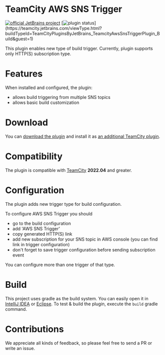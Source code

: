 # TeamCity AWS SNS Trigger

[![official JetBrains project](http://jb.gg/badges/official.svg)](https://confluence.jetbrains.com/display/ALL/JetBrains+on+GitHub)
[![plugin status](
https://teamcity.jetbrains.com/app/rest/builds/buildType:(id:TeamCityPluginsByJetBrains_TeamcityAwsSnsTriggerPlugin_Build)/statusIcon.svg)](https://teamcity.jetbrains.com/viewType.html?buildTypeId=TeamCityPluginsByJetBrains_TeamcityAwsSnsTriggerPlugin_Build&guest=1)

This plugin enables new type of build trigger. Currently, plugin supports only HTTP(S) subscription type.

# Features

When installed and configured, the plugin:

* allows build triggering from multiple SNS topics
* allows basic build customization

# Download

You can [download the plugin](https://plugins.jetbrains.com/plugin/19879-amazon-sns-trigger/) and install it
as [an additional TeamCity plugin](https://confluence.jetbrains.com/display/TCDL/Installing+Additional+Plugins).

# Compatibility

The plugin is compatible with [TeamCity](https://www.jetbrains.com/teamcity/download/) **2022.04** and greater.

# Configuration

The plugin adds new trigger type for build configuration.

To configure AWS SNS Trigger you should

* go to the build configuration
* add 'AWS SNS Trigger'
* copy generated HTTP(S) link
* add new subscription for your SNS topic in AWS console (you can find link in trigger configuration)
* don't forget to save trigger configuration before sending subscription event

You can configure more than one trigger of that type.

# Build

This project uses gradle as the build system. You can easily open it
in [IntelliJ IDEA](https://www.jetbrains.com/idea/help/importing-project-from-gradle-model.html)
or [Eclipse](http://gradle.org/eclipse/).
To test & build the plugin, execute the `build` gradle command.

# Contributions

We appreciate all kinds of feedback, so please feel free to send a PR or write an issue.